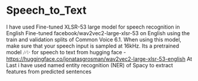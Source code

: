 # Speech_to_Text
I have used Fine-tuned XLSR-53 large model for speech recognition in English
Fine-tuned facebook/wav2vec2-large-xlsr-53 on English using the train and validation splits of Common Voice 6.1. When using this model, make sure that your speech input is sampled at 16kHz.
Its a pretrained model 🎶✨ for speech to text from hugging face -
https://huggingface.co/jonatasgrosman/wav2vec2-large-xlsr-53-english
At Last i have used named entity recognition (NER) of Spacy to extract features from predicted sentences 

